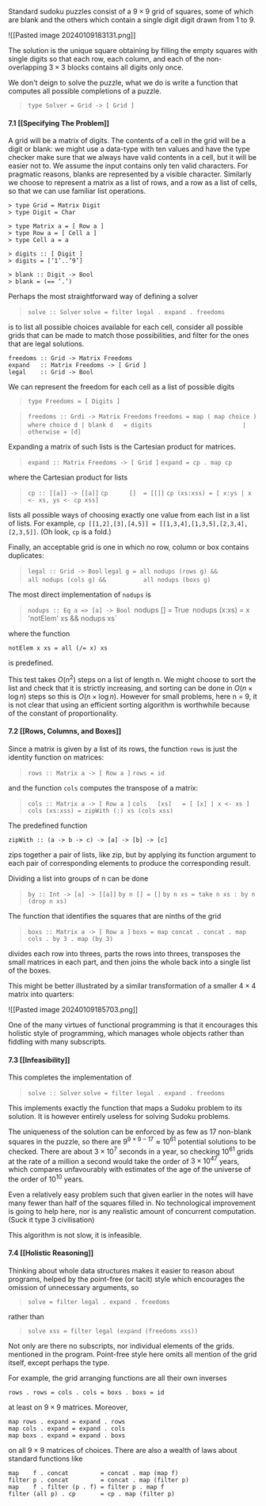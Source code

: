 Standard sudoku puzzles consist of a $9 \times 9$ grid of squares, some of which are blank and the others which contain a single digit digit drawn from 1 to 9.

![[Pasted image 20240109183131.png]]

The solution is the unique square obtaining by filling the empty squares with single digits so that each row, each column, and each of the non-overlapping $3 \times 3$ blocks contains all digits only once.

We don't deign to solve the puzzle, what we do is write a function that computes all possible completions of a puzzle.

> `type Solver = Grid -> [ Grid ]`


#### 7.1 [[Specifying The Problem]]

A grid will be a matrix of digits. The contents of a cell in the grid will be a digit or blank: we might use a data-type with ten values and have the type checker make sure that we always have valid contents in a cell, but it will be easier not to. We assume the input contains only ten valid characters. For pragmatic reasons, blanks are represented by a visible character. Similarly we choose to represent a matrix as a list of rows, and a row as a list of cells, so that we can use familiar list operations.

```
> type Grid = Matrix Digit
> type Digit = Char

> type Matrix a = [ Row a ]
> type Row a = [ Cell a ]
> type Cell a = a

> digits :: [ Digit ]
> digits = [’1’..’9’]

> blank :: Digit -> Bool
> blank = (== ’.’)
```

Perhaps the most straightforward way of defining a solver

> `solve :: Solver`
> `solve = filter legal . expand . freedoms`

is to list all possible choices available for each cell, consider all possible grids that can be made to match those possibilities, and filter for the ones that are legal solutions.

	freedoms :: Grid -> Matrix Freedoms
	expand   :: Matrix Freedoms -> [ Grid ]
	legal    :: Grid -> Bool

We can represent the freedom for each cell as a list of possible digits

> `type Freedoms = [ Digits ]`

> `freedoms :: Grdi -> Matrix Freedoms`
> `freedoms = map ( map choice )`
> `          where choice d | blank d   = digits`
> `                         | otherwise = [d]`

Expanding a matrix of such lists is the Cartesian product for matrices.

> `expand :: Matrix Freedoms -> [ Grid ]`
> `expand = cp . map cp`

where the Cartesian product for lists

> `cp :: [[a]] -> [[a]]`
> `cp      []  = [[]]`
> `cp (xs:xss) = [ x:ys | x <- xs, ys <- cp xss]`

lists all possible ways of choosing exactly one value from each list in a list of lists. For example, `cp [[1,2],[3],[4,5]] = [[1,3,4],[1,3,5],[2,3,4],[2,3,5]]`. (Oh look, `cp` is a fold.)

Finally, an acceptable grid is one in which no row, column or box contains duplicates:

> `legal :: Grid -> Bool`
> `legal g = all nodups (rows g) &&`
> `          all nodups (cols g) &&`
> `          all nodups (boxs g)`

The most direct implementation of `nodups` is

> `nodups :: Eq a => [a] -> Bool
> `nodups    []  = True`
> `nodups (x:xs) = x 'notElem' xs && nodups xs`

where the function

	notElem x xs = all (/= x) xs

is predefined.

This test takes $O(n^2)$ steps on a list of length n. We might choose to sort the list and check that it is strictly increasing, and sorting can be done in $O(n \times \log n)$ steps so this is $O(n \times \log n)$. However for small problems, here n = 9, it is not clear that using an efficient sorting algorithm is worthwhile because of the constant of proportionality.


#### 7.2 [[Rows, Columns, and Boxes]]

Since a matrix is given by a list of its rows, the function `rows` is just the identity function on matrices:

> `rows :: Matrix a -> [ Row a ]`
> `rows = id`

and the function `cols` computes the transpose of a matrix:

> `cols :: Matrix a -> [ Row a ]`
> `cols   [xs]   = [ [x] | x <- xs ]`
> `cols (xs:xss) = zipWith (:) xs (cols xss)`

The predefined function

	zipWith :: (a -> b -> c) -> [a] -> [b] -> [c]

zips together a pair of lists, like zip, but by applying its function argument to each pair of corresponding elements to produce the corresponding result.

Dividing a list into groups of n can be done

> `by :: Int -> [a] -> [[a]]`
> `by n [] = []`
> `by n xs = take n xs : by n (drop n xs)`

The function that identifies the squares that are ninths of the grid

> `boxs :: Matrix a -> [ Row a ]`
> `boxs = map concat . concat . map cols . by 3 . map (by 3)`

divides each row into threes, parts the rows into threes, transposes the small matrices in each part, and then joins the whole back into a single list of the boxes.

This might be better illustrated by a similar transformation of a smaller $4 \times 4$ matrix into quarters:

![[Pasted image 20240109185703.png]]

One of the many virtues of functional programming is that it encourages this holistic style of programming, which manages whole objects rather than fiddling with many subscripts.


#### 7.3 [[Infeasibility]]

This completes the implementation of

> `solve :: Solver`
> `solve = filter legal . expand . freedoms`

This implements exactly the function that maps a Sudoku problem to its solution. It is however entirely useless for solving Sudoku problems.

The uniqueness of the solution can be enforced by as few as 17 non-blank squares in the puzzle, so there are $9^{9 \times 9 - 17} ≈ 10^{61}$ potential solutions to be checked. There are about $3 \times 10^7$ seconds in a year, so checking $10^{61}$ grids at the rate of a million a second would take the order of $3 \times 10^{47}$ years, which compares unfavourably with estimates of the age of the universe of the order of $10^{10}$ years.

Even a relatively easy problem such that given earlier in the notes will have many fewer than half of the squares filled in. No technological improvement is going to help here, nor is any realistic amount of concurrent computation. (Suck it type 3 civilisation)

This algorithm is not slow, it is infeasible.


#### 7.4 [[Holistic Reasoning]]

Thinking about whole data structures makes it easier to reason about programs, helped by the point-free (or tacit) style which encourages the omission of unnecessary arguments, so

> `solve = filter legal . expand . freedoms`

rather than

> `solve xss = filter legal (expand (freedoms xss))`

Not only are there no subscripts, nor individual elements of the grids. mentioned in the program. Point-free style here omits all mention of the grid itself, except perhaps the type.

For example, the grid arranging functions are all their own inverses

	rows . rows = cols . cols = boxs . boxs = id

at least on $9 \times 9$ matrices. Moreover,

	map rows . expand = expand . rows
	map cols . expand = expand . cols
	map boxs . expand = expand . boxs

on all $9 \times 9$ matrices of choices. There are also a wealth of laws about standard functions like

	map    f . concat         = concat . map (map f)
	filter p . concat         = concat . map (filter p)
	map    f . filter (p . f) = filter p . map f
	filter (all p) . cp       = cp . map (filter p)

